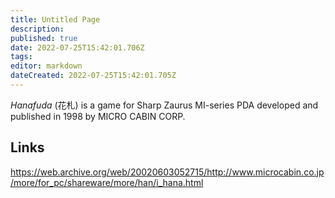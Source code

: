 ```yaml
---
title: Untitled Page
description: 
published: true
date: 2022-07-25T15:42:01.706Z
tags: 
editor: markdown
dateCreated: 2022-07-25T15:42:01.705Z
---
```


_Hanafuda_ (<span lang='ja'>花札</span>) is a game for Sharp Zaurus MI-series PDA developed and published in 1998 by MICRO CABIN CORP.

## Links

https://web.archive.org/web/20020603052715/http://www.microcabin.co.jp/more/for_pc/shareware/more/han/i_hana.html
